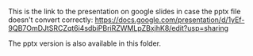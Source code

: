 This is the link to the presentation on google slides in case the pptx file doesn't convert correctly: https://docs.google.com/presentation/d/1yEf-9QB7OmDJtSRCZqt6i4sdbiPBriRZWMLpZBxjhK8/edit?usp=sharing

The pptx version is also available in this folder.
